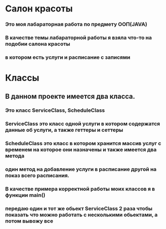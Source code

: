 Салон красоты
===============
### Это моя лабараторная работа по предмету ООП(JAVA)

### В качестве темы лабараторной работы я взяла что-то на подобии салона красоты 
### в котором есть услуги и расписание с записями

Классы
===============

## В данном проекте имеется два класса.

### Это класс ServiceClass, ScheduleClass

### ServiceClass это класс одной услуги в котором содержатся данные об услуги, а также геттеры и сеттеры

### ScheduleClass это класс в котором хранится массив услуг с временем на которое они назначены и также имеется два метода

### один метод на добавление услуги в расписание другой на показ всего расписания.

### В качестве примера корректной работы моих классов я в функции main() 
### передаю один и тот же обьект ServiceClass 2 раза чтобы показать что можно работать с несколькими обьектами, а потом вывожу все
